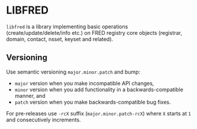 # LIBFRED

`libfred` is a library implementing basic operations (create/update/delete/info etc.) on FRED registry core objects (registrar, domain, contact, nsset, keyset and related).


## Versioning

Use semantic versioning `major.minor.patch` and bump:
  * `major` version when you make incompatible API changes,
  * `minor` version when you add functionality in a backwards-compatible manner, and
  * `patch` version when you make backwards-compatible bug fixes.

For pre-releases use `-rcX` suffix (`major.minor.patch-rcX`) where `X` starts at `1` and consecutively increments.
